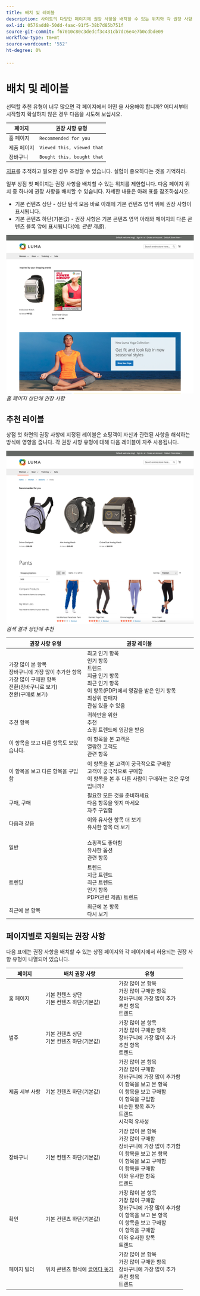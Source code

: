 ```yaml
---
title: 배치 및 레이블
description: 사이트의 다양한 페이지에 권장 사항을 배치할 수 있는 위치와 각 권장 사항 유형에 자주 사용되는 레이블에 대한 권장 사항을 알아봅니다.
exl-id: 0576add8-50dd-4aac-91f5-38b7d85b751f
source-git-commit: f67010c80c3dedcf3c431cb7dc6e4e7b0cdbde09
workflow-type: tm+mt
source-wordcount: '552'
ht-degree: 0%

---
```


# 배치 및 레이블

선택할 추천 유형이 너무 많으면 각 페이지에서 어떤 을 사용해야 합니까? 어디서부터 시작할지 확실하지 않은 경우 다음을 시도해 보십시오.

| 페이지 | 권장 사항 유형 |
|---|---|
| 홈 페이지 | `Recommended for you` |
| 제품 페이지 | `Viewed this, viewed that` |
| 장바구니 | `Bought this, bought that` |

[지표](workspace.md)를 추적하고 필요한 경우 조정할 수 있습니다. 실험이 중요하다는 것을 기억하라.

일부 상점 첫 페이지는 권장 사항을 배치할 수 있는 위치를 제한합니다. 다음 페이지 위치 중 하나에 권장 사항을 배치할 수 있습니다. 자세한 내용은 아래 표를 참조하십시오.

- 기본 컨텐츠 상단 - 상단 탐색 모음 바로 아래에 기본 컨텐츠 영역 위에 권장 사항이 표시됩니다.
- 기본 콘텐츠 하단(기본값) - 권장 사항은 기본 콘텐츠 영역 아래와 페이지의 다른 콘텐츠 블록 앞에 표시됩니다(예: _관련 제품_).

![추천 배치](assets/storefront-home-page-top.png)
_홈 페이지 상단에 권장 사항_

## 추천 레이블

상점 첫 화면의 권장 사항에 지정된 레이블은 쇼핑객이 자신과 관련된 사항을 해석하는 방식에 영향을 줍니다. 각 권장 사항 유형에 대해 다음 레이블이 자주 사용됩니다.

![추천 배치](assets/storefront-search-results-top.png)
_검색 결과 상단에 추천_

| 권장 사항 유형 | 권장 레이블 |
|---|---|
| 가장 많이 본 항목<br> 장바구니에 가장 많이 추가한 항목<br>가장 많이 구매한 항목<br>전환(장바구니로 보기)<br>전환(구매로 보기) | 최고 인기 항목<br>인기 항목<br>트렌드<br>지금 인기 항목<br>최근 인기 항목<br>이 항목(PDP)에서 영감을 받은 인기 항목<br>최상위 판매자<br>관심 있을 수 있음 |
| 추천 항목 | 귀하만을 위한<br>추천<br>쇼핑 트렌드에 영감을 받음 |
| 이 항목을 보고 다른 항목도 보았습니다. | 이 항목을 본 고객은 <br>열람한 고객도<br>관련 항목 |
| 이 항목을 보고 다른 항목을 구입함 | 이 항목을 본 고객이 궁극적으로 구매함<br>고객이 궁극적으로 구매함<br>이 항목을 본 후 다른 사람이 구매하는 것은 무엇입니까? |
| 구매, 구매 | 필요한 모든 것을 준비하세요<br>다음 항목을 잊지 마세요<br>자주 구입함 |
| 다음과 같음 | 이와 유사한 항목 더 보기<br>유사한 항목 더 보기 |
| 일반 | <br>쇼핑객도 좋아함<br>유사한 옵션<br>관련 항목 |
| 트렌딩 | 트렌드<br>지금 트렌드<br>최근 트렌드<br>인기 항목<br>PDP(관련 제품) 트렌드 |
| 최근에 본 항목 | 최근에 본 항목<br>다시 보기 |

## 페이지별로 지원되는 권장 사항

다음 표에는 권장 사항을 배치할 수 있는 상점 페이지와 각 페이지에서 허용되는 권장 사항 유형이 나열되어 있습니다.

| 페이지 | 배치 권장 사항 | 유형 |
|---|---|---|
| 홈 페이지 | 기본 컨텐츠 상단<br>기본 컨텐츠 하단(기본값) | 가장 많이 본 항목<br>가장 많이 구매한 항목<br>장바구니에 가장 많이 추가<br>추천 항목<br>트렌드 |
| 범주 | 기본 컨텐츠 상단<br>기본 컨텐츠 하단(기본값) | 가장 많이 본 항목<br>가장 많이 구매한 항목<br>장바구니에 가장 많이 추가<br>추천 항목<br>트렌드 |
| 제품 세부 사항 | 기본 컨텐츠 하단(기본값) | 가장 많이 본 항목<br>가장 많이 구매함<br>장바구니에 가장 많이 추가함<br>이 항목을 보고 본 항목<br>이 항목을 보고 구매함<br>이 항목을 구입함<br>비슷한 항목 추가<br>트렌드<br>시각적 유사성 |
| 장바구니 | 기본 컨텐츠 하단(기본값) | 가장 많이 본 항목<br>가장 많이 구매함<br>장바구니에 가장 많이 추가함<br>이 항목을 보고 본 항목<br>이 항목을 보고 구매함<br>이 항목을 구매함<br>이와 유사한 항목<br>트렌드 |
| 확인 | 기본 컨텐츠 하단(기본값) | 가장 많이 본 항목<br>가장 많이 구매함<br>장바구니에 가장 많이 추가함<br>이 항목을 보고 본 항목<br>이 항목을 보고 구매함<br>이 항목을 구매함<br>이와 유사한 항목<br>트렌드 |
| 페이지 빌더 | 위치 콘텐츠 형식에 [끌어다 놓기](https://experienceleague.adobe.com/docs/commerce-admin/page-builder/add-content/recommendations.html) | 가장 많이 본 항목<br>가장 많이 구매한 항목<br>장바구니에 가장 많이 추가<br>추천 항목<br>트렌드 |
